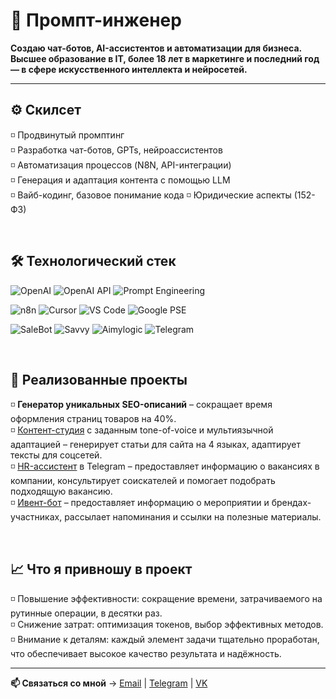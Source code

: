 # 🧩 Промпт-инженер

**Создаю чат-ботов, AI-ассистентов и автоматизации для бизнеса.  
Высшее образование в IT, более 18 лет в маркетинге и последний год — в сфере искусственного интеллекта и нейросетей.**  

--- 

## ⚙️ Скилсет  

 ◽ Продвинутый промптинг   
 ◽ Разработка чат-ботов, GPTs, нейроассистентов  
 ◽ Автоматизация процессов (N8N, API-интеграции)   
 ◽ Генерация и адаптация контента с помощью LLM   
 ◽ Вайб-кодинг, базовое понимание кода
 ◽ Юридические аспекты (152-ФЗ)
 
<br>    

## 🛠️ Технологический стек

![OpenAI](https://img.shields.io/badge/OpenAI_GPTs-412991?style=for-the-badge&logo=openai&logoColor=white)  ![OpenAI API](https://img.shields.io/badge/OpenAI_API-000000?style=for-the-badge&logo=openai&logoColor=white)  ![Prompt Engineering](https://img.shields.io/badge/Prompt_Engineering-1E90FF?style=for-the-badge&logo=semanticweb&logoColor=white)    

![n8n](https://img.shields.io/badge/n8n-EA4C89?style=for-the-badge&logo=n8n&logoColor=white)  ![Cursor](https://img.shields.io/badge/Cursor-000000?style=for-the-badge&logo=visualstudiocode&logoColor=white)  ![VS Code](https://img.shields.io/badge/VS_Code-0078d7?style=for-the-badge&logo=visualstudiocode&logoColor=white)  ![Google PSE](https://img.shields.io/badge/Google_PSE-–?style=for-the-badge&logo=google&logoColor=white)
    

![SaleBot](https://img.shields.io/badge/SaleBot-FF4500?style=for-the-badge&logo=chatbot&logoColor=white)  ![Savvy](https://img.shields.io/badge/Savvy-6A5ACD?style=for-the-badge&logo=chatbot&logoColor=white)  ![Aimylogic](https://img.shields.io/badge/Aimylogic-20B2AA?style=for-the-badge&logo=chatbot&logoColor=white)  ![Telegram](https://img.shields.io/badge/Telegram-26A5E4?style=for-the-badge&logo=telegram&logoColor=white)    

<br>    

## 🚀 Реализованные проекты
◽  **Генератор уникальных SEO-описаний** – сокращает время оформления страниц товаров на 40%.  
◽  [Контент-студия](https://github.com/annutte/Casa_Lusso_Content_Studio/tree/main) с заданным tone-of-voice и мультиязычной адаптацией – генерирует статьи для сайта на 4 языках, адаптирует тексты для соцсетей.  
◽  [HR-ассистент](https://github.com/annutte/HR-assistant-fleetservice) в Telegram – предоставляет информацию о вакансиях в компании, консультирует соискателей и помогает подобрать подходящую вакансию.  
◽  [Ивент-бот](https://github.com/annutte/Biflex_Event_bot) – предоставляет информацию о мероприятии и брендах-участниках, рассылает напоминания и ссылки на полезные материалы.  

<br>    

## 📈 Что я привношу в проект
◽ Повышение эффективности: сокращение времени, затрачиваемого на рутинные операции, в десятки раз.   
◽ Снижение затрат: оптимизация токенов, выбор эффективных методов.    
◽ Внимание к деталям: каждый элемент задачи тщательно проработан, что обеспечивает высокое качество результата и надёжность. 
  

---

**📫 Связаться со мной** →   [Email](mailto:anna.mikhalina@gmail.com)  |   [Telegram](https://t.me/a_mikhalina)  |   [VK](https://vk.com/a_mikhalina)
